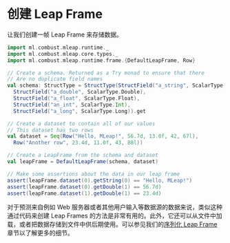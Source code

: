 # 创建 Leap Frame

让我们创建一帧 Leap Frame 来存储数据。

```scala
import ml.combust.mleap.runtime._
import ml.combust.mleap.core.types._
import ml.combust.mleap.runtime.frame.{DefaultLeapFrame, Row}

// Create a schema. Returned as a Try monad to ensure that there
// Are no duplicate field names
val schema: StructType = StructType(StructField("a_string", ScalarType.String),
  StructField("a_double", ScalarType.Double),
  StructField("a_float", ScalarType.Float),
  StructField("an_int", ScalarType.Int),
  StructField("a_long", ScalarType.Long)).get

// Create a dataset to contain all of our values
// This dataset has two rows
val dataset = Seq(Row("Hello, MLeap!", 56.7d, 13.0f, 42, 67l),
  Row("Another row", 23.4d, 11.0f, 43, 88l))

// Create a LeapFrame from the schema and dataset
val leapFrame = DefaultLeapFrame(schema, dataset)

// Make some assertions about the data in our leap frame
assert(leapFrame.dataset(0).getString(0) == "Hello, MLeap!")
assert(leapFrame.dataset(0).getDouble(1) == 56.7d)
assert(leapFrame.dataset(1).getDouble(1) == 23.4d)
```

对于预测来自例如 Web 服务器或者其他用户输入等数据源的数据来说，类似这种通过代码来创建 Leap Frames 的方法是非常有用的。此外，它还可以从文件中加载，或者把数据存储到文件中供后期使用。可以参见我们的[序列化 Leap Frame](Serializing+Leap+Frames.html)  章节以了解更多的细节。